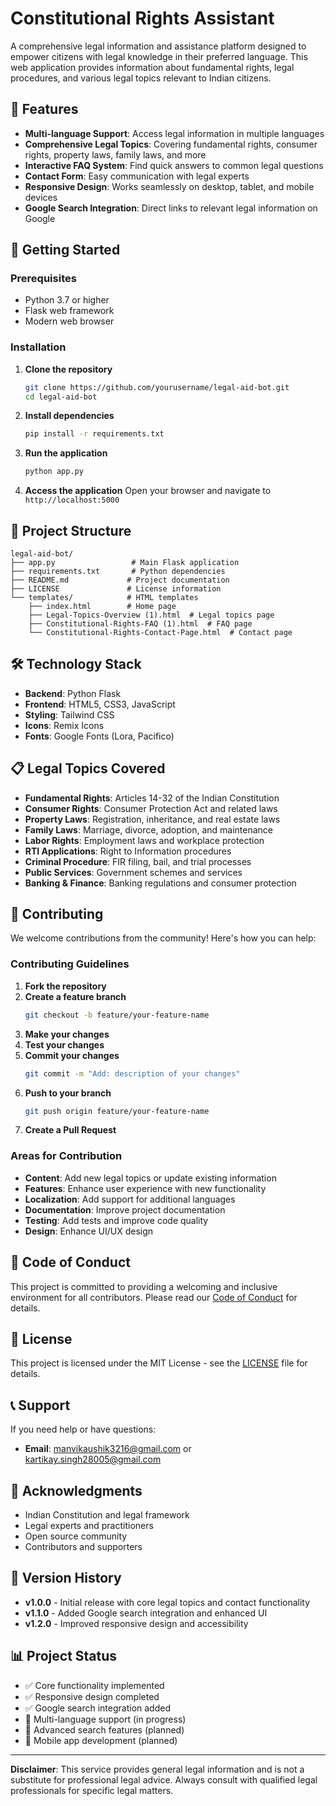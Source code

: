 # Constitutional Rights Assistant

A comprehensive legal information and assistance platform designed to empower citizens with legal knowledge in their preferred language. This web application provides information about fundamental rights, legal procedures, and various legal topics relevant to Indian citizens.

## 🌟 Features

- **Multi-language Support**: Access legal information in multiple languages
- **Comprehensive Legal Topics**: Covering fundamental rights, consumer rights, property laws, family laws, and more
- **Interactive FAQ System**: Find quick answers to common legal questions
- **Contact Form**: Easy communication with legal experts
- **Responsive Design**: Works seamlessly on desktop, tablet, and mobile devices
- **Google Search Integration**: Direct links to relevant legal information on Google

## 🚀 Getting Started

### Prerequisites

- Python 3.7 or higher
- Flask web framework
- Modern web browser

### Installation

1. **Clone the repository**
   ```bash
   git clone https://github.com/yourusername/legal-aid-bot.git
   cd legal-aid-bot
   ```

2. **Install dependencies**
   ```bash
   pip install -r requirements.txt
   ```

3. **Run the application**
   ```bash
   python app.py
   ```

4. **Access the application**
   Open your browser and navigate to `http://localhost:5000`

## 📁 Project Structure

```
legal-aid-bot/
├── app.py                 # Main Flask application
├── requirements.txt       # Python dependencies
├── README.md             # Project documentation
├── LICENSE               # License information
└── templates/            # HTML templates
    ├── index.html        # Home page
    ├── Legal-Topics-Overview (1).html  # Legal topics page
    ├── Constitutional-Rights-FAQ (1).html  # FAQ page
    └── Constitutional-Rights-Contact-Page.html  # Contact page
```

## 🛠️ Technology Stack

- **Backend**: Python Flask
- **Frontend**: HTML5, CSS3, JavaScript
- **Styling**: Tailwind CSS
- **Icons**: Remix Icons
- **Fonts**: Google Fonts (Lora, Pacifico)

## 📋 Legal Topics Covered

- **Fundamental Rights**: Articles 14-32 of the Indian Constitution
- **Consumer Rights**: Consumer Protection Act and related laws
- **Property Laws**: Registration, inheritance, and real estate laws
- **Family Laws**: Marriage, divorce, adoption, and maintenance
- **Labor Rights**: Employment laws and workplace protection
- **RTI Applications**: Right to Information procedures
- **Criminal Procedure**: FIR filing, bail, and trial processes
- **Public Services**: Government schemes and services
- **Banking & Finance**: Banking regulations and consumer protection

## 🤝 Contributing

We welcome contributions from the community! Here's how you can help:

### Contributing Guidelines

1. **Fork the repository**
2. **Create a feature branch**
   ```bash
   git checkout -b feature/your-feature-name
   ```
3. **Make your changes**
4. **Test your changes**
5. **Commit your changes**
   ```bash
   git commit -m "Add: description of your changes"
   ```
6. **Push to your branch**
   ```bash
   git push origin feature/your-feature-name
   ```
7. **Create a Pull Request**

### Areas for Contribution

- **Content**: Add new legal topics or update existing information
- **Features**: Enhance user experience with new functionality
- **Localization**: Add support for additional languages
- **Documentation**: Improve project documentation
- **Testing**: Add tests and improve code quality
- **Design**: Enhance UI/UX design

## 📝 Code of Conduct

This project is committed to providing a welcoming and inclusive environment for all contributors. Please read our [Code of Conduct](CODE_OF_CONDUCT.md) for details.

## 📄 License

This project is licensed under the MIT License - see the [LICENSE](LICENSE) file for details.

## 📞 Support

If you need help or have questions:

- **Email**: manvikaushik3216@gmail.com or kartikay.singh28005@gmail.com

## 🙏 Acknowledgments

- Indian Constitution and legal framework
- Legal experts and practitioners
- Open source community
- Contributors and supporters

## 🔄 Version History

- **v1.0.0** - Initial release with core legal topics and contact functionality
- **v1.1.0** - Added Google search integration and enhanced UI
- **v1.2.0** - Improved responsive design and accessibility

## 📊 Project Status

- ✅ Core functionality implemented
- ✅ Responsive design completed
- ✅ Google search integration added
- 🔄 Multi-language support (in progress)
- 🔄 Advanced search features (planned)
- 🔄 Mobile app development (planned)

---

**Disclaimer**: This service provides general legal information and is not a substitute for professional legal advice. Always consult with qualified legal professionals for specific legal matters.
